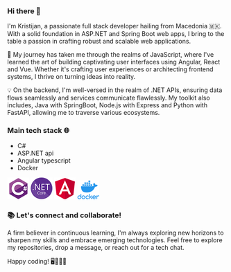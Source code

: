 ### Hi there 👋
 I'm Kristijan, a passionate full stack developer hailing from Macedonia 🇲🇰. With a solid foundation in ASP.NET and Spring Boot web apps, I bring to the table a passion in crafting robust and scalable web applications.

🚀 My journey has taken me through the realms of JavaScript, where I've learned the art of building captivating user interfaces using Angular, React and Vue. Whether it's crafting user experiences or architecting frontend systems, I thrive on turning ideas into reality.

💡 On the backend, I'm well-versed in the realm of .NET APIs, ensuring data flows seamlessly and services communicate flawlessly. My toolkit also includes, Java with SpringBoot, Node.js with Express and Python with FastAPI, allowing me to traverse various ecosystems.

### Main tech stack 🌐
- C#
- ASP.NET api
- Angular typescript
- Docker

![cs_image](cs_sm.png) ![aspnet_image](dotnet_sm.png) ![angular_image](angular_sm.png) ![docker_image](docker_sm.png)

### 📚 Let's connect and collaborate!
A firm believer in continuous learning, I'm always exploring new horizons to sharpen my skills and embrace emerging technologies. Feel free to explore my repositories, drop a message, or reach out for a tech chat.

Happy coding! 🖥️👨‍💻🌟
